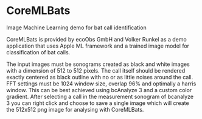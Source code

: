 # CoreMLBats
Image Machine Learning demo for bat call identification

CoreMLBats is provided by ecoObs GmbH and Volker Runkel as a demo application that uses Apple ML framework and a trained image model for classification of bat calls.

The input images must be sonograms created as black and white images with a dimension of 512 to 512 pixels. The call itself should be rendered exactly centered as black outline with no or as little noises around the call. FFT settings must be 1024 window size, overlap 96% and optimally a harris window. This can be best achieved using bcAnalyze 3 and a custom color gradient. After selecting a call in the measurement sonogram of bcanalyze 3 you can right click and choose to save a single image which will create the 512x512 png image for analysing with CoreMLBats.
